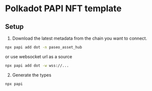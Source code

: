 # Polkadot PAPI NFT template

## Setup

1. Download the latest metadata from the chain you want to connect.

```sh
npx papi add dot -n paseo_asset_hub
```

or use websocket url as a source

```sh
npx papi add dot -w wss://...
```

2. Generate the types

```sh
npx papi
```
